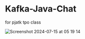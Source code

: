 # Kafka-Java-Chat
for pjatk tpo class

![Screenshot 2024-07-15 at 05 19 14](https://github.com/user-attachments/assets/58fbecb3-c7e0-46dd-9f2f-6f15ddf1436d)
